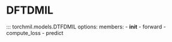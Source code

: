 # DFTDMIL

::: torchmil.models.DTFDMIL
    options:
        members:
            - __init__
            - forward
            - compute_loss
            - predict
